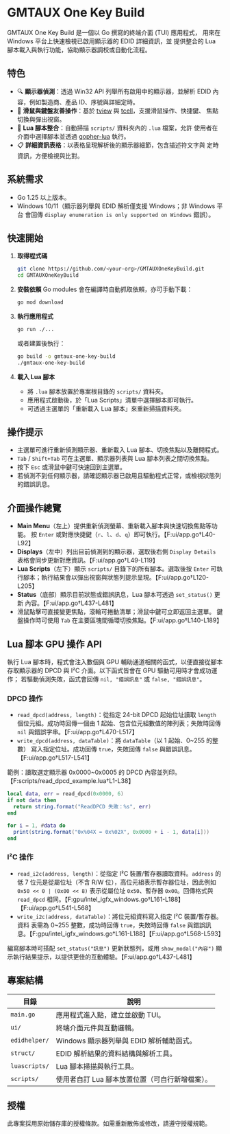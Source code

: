 # GMTAUX One Key Build

GMTAUX One Key Build 是一個以 Go 撰寫的終端介面 (TUI) 應用程式，
用來在 Windows 平台上快速檢視已啟用顯示器的 EDID 詳細資訊，並
提供整合的 Lua 腳本載入與執行功能，協助顯示器調校或自動化流程。

## 特色

- 🔍 **顯示器偵測**：透過 Win32 API 列舉所有啟用中的顯示器，並解析
  EDID 內容，例如製造商、產品 ID、序號與詳細定時。 
- 🧭 **滑鼠與鍵盤友善操作**：基於 [tview](https://github.com/rivo/tview)
  與 [tcell](https://github.com/gdamore/tcell)，支援滑鼠操作、快捷鍵、
  焦點切換與彈出視窗。 
- 🧩 **Lua 腳本整合**：自動掃描 `scripts/` 資料夾內的 `.lua` 檔案，允許
  使用者在介面中選擇腳本並透過 [gopher-lua](https://github.com/yuin/gopher-lua)
  執行。
- 📋 **詳細資訊表格**：以表格呈現解析後的顯示器細節，包含描述符文字與
  定時資訊，方便檢視與比對。

## 系統需求

- Go 1.25 以上版本。
- Windows 10/11（顯示器列舉與 EDID 解析僅支援 Windows；非 Windows 平台
  會回傳 `display enumeration is only supported on Windows` 錯誤）。

## 快速開始

1. **取得程式碼**
   ```bash
   git clone https://github.com/<your-org>/GMTAUXOneKeyBuild.git
   cd GMTAUXOneKeyBuild
   ```

2. **安裝依賴**
   Go modules 會在編譯時自動抓取依賴，亦可手動下載：
   ```bash
   go mod download
   ```

3. **執行應用程式**
   ```bash
   go run ./...
   ```
   或者建置後執行：
   ```bash
   go build -o gmtaux-one-key-build
   ./gmtaux-one-key-build
   ```

4. **載入 Lua 腳本**
   - 將 `.lua` 腳本放置於專案根目錄的 `scripts/` 資料夾。
   - 應用程式啟動後，於「Lua Scripts」清單中選擇腳本即可執行。
   - 可透過主選單的「重新載入 Lua 腳本」來重新掃描資料夾。

## 操作提示

- 主選單可進行重新偵測顯示器、重新載入 Lua 腳本、切換焦點以及離開程式。
- `Tab` / `Shift+Tab` 可在主選單、顯示器列表與 Lua 腳本列表之間切換焦點。
- 按下 `Esc` 或滑鼠中鍵可快速回到主選單。
- 若偵測不到任何顯示器，請確認顯示器已啟用且驅動程式正常，或檢視狀態列
  的錯誤訊息。

## 介面操作總覽

- **Main Menu**（左上）提供重新偵測螢幕、重新載入腳本與快速切換焦點等功能。
  按 `Enter` 或對應快捷鍵（`r`、`l`、`d`、`q`）即可執行。【F:ui/app.go†L40-L92】
- **Displays**（左中）列出目前偵測到的顯示器，選取後右側 `Display Details`
  表格會同步更新對應資訊。【F:ui/app.go†L49-L119】
- **Lua Scripts**（左下）顯示 `scripts/` 目錄下的所有腳本。選取後按 `Enter`
  可執行腳本；執行結果會以彈出視窗與狀態列提示呈現。【F:ui/app.go†L120-L205】
- **Status**（底部）顯示目前狀態或錯誤訊息，Lua 腳本可透過 `set_status()` 更新
  內容。【F:ui/app.go†L437-L481】
- 滑鼠點擊可直接變更焦點，滾輪可捲動清單；滑鼠中鍵可立即返回主選單。
  鍵盤操作時可使用 `Tab` 在主要區塊間循環切換焦點。【F:ui/app.go†L140-L189】

## Lua 腳本 GPU 操作 API

執行 Lua 腳本時，程式會注入數個與 GPU 輔助通道相關的函式，以便直接從腳本
存取顯示器的 DPCD 與 I²C 介面。以下函式皆會在 GPU 驅動可用時才會成功運作；
若驅動偵測失敗，函式會回傳 `nil, "錯誤訊息"` 或 `false, "錯誤訊息"`。

### DPCD 操作

- `read_dpcd(address, length)`：從指定 24-bit DPCD 起始位址讀取 `length`
  個位元組。成功時回傳一個由 1 起始、包含位元組數值的陣列表；失敗時回傳
  `nil` 與錯誤字串。【F:ui/app.go†L470-L517】
- `write_dpcd(address, dataTable)`：將 `dataTable`（以 1 起始、0~255 的整數）
  寫入指定位址。成功回傳 `true`，失敗回傳 `false` 與錯誤訊息。【F:ui/app.go†L517-L541】

範例：讀取選定顯示器 0x0000~0x0005 的 DPCD 內容並列印。【F:scripts/read_dpcd_example.lua†L1-L38】

```lua
local data, err = read_dpcd(0x0000, 6)
if not data then
  return string.format("ReadDPCD 失敗：%s", err)
end

for i = 1, #data do
  print(string.format("0x%04X = 0x%02X", 0x0000 + i - 1, data[i]))
end
```

### I²C 操作

- `read_i2c(address, length)`：從指定 I²C 裝置/暫存器讀取資料。`address`
  的低 7 位元是從屬位址（不含 R/W 位），高位元組表示暫存器位址，因此例如
  `0x50 << 0 | (0x00 << 8)` 表示從屬位址 `0x50`、暫存器 `0x00`。回傳格式與
  `read_dpcd` 相同。【F:gpu/intel_igfx_windows.go†L161-L188】【F:ui/app.go†L541-L568】
- `write_i2c(address, dataTable)`：將位元組資料寫入指定 I²C 裝置/暫存器。資料
  表需為 0~255 整數，成功時回傳 `true`，失敗時回傳 `false` 與錯誤訊息。【F:gpu/intel_igfx_windows.go†L161-L188】【F:ui/app.go†L568-L593】

編寫腳本時可搭配 `set_status("訊息")` 更新狀態列，或用 `show_modal("內容")`
 顯示執行結果提示，以提供更佳的互動體驗。【F:ui/app.go†L437-L481】

## 專案結構

| 目錄 | 說明 |
| ---- | ---- |
| `main.go` | 應用程式進入點，建立並啟動 TUI。 |
| `ui/` | 終端介面元件與互動邏輯。 |
| `edidhelper/` | Windows 顯示器列舉與 EDID 解析輔助函式。 |
| `struct/` | EDID 解析結果的資料結構與解析工具。 |
| `luascripts/` | Lua 腳本掃描與執行工具。 |
| `scripts/` | 使用者自訂 Lua 腳本放置位置（可自行新增檔案）。 |

## 授權

此專案採用原始儲存庫的授權條款。如需重新散佈或修改，請遵守授權規範。
